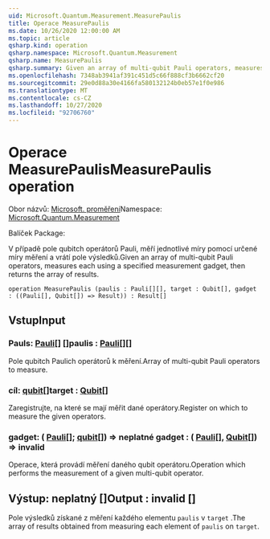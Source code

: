 ```yaml
---
uid: Microsoft.Quantum.Measurement.MeasurePaulis
title: Operace MeasurePaulis
ms.date: 10/26/2020 12:00:00 AM
ms.topic: article
qsharp.kind: operation
qsharp.namespace: Microsoft.Quantum.Measurement
qsharp.name: MeasurePaulis
qsharp.summary: Given an array of multi-qubit Pauli operators, measures each using a specified measurement gadget, then returns the array of results.
ms.openlocfilehash: 7348ab3941af391c451d5c66f888cf3b6662cf20
ms.sourcegitcommit: 29e0d88a30e4166fa580132124b0eb57e1f0e986
ms.translationtype: MT
ms.contentlocale: cs-CZ
ms.lasthandoff: 10/27/2020
ms.locfileid: "92706760"
---
```

# <a name="measurepaulis-operation"></a><span data-ttu-id="94264-102">Operace MeasurePaulis</span><span class="sxs-lookup"><span data-stu-id="94264-102">MeasurePaulis operation</span></span>

<span data-ttu-id="94264-103">Obor názvů: [Microsoft. proměření](xref:Microsoft.Quantum.Measurement)</span><span class="sxs-lookup"><span data-stu-id="94264-103">Namespace: [Microsoft.Quantum.Measurement](xref:Microsoft.Quantum.Measurement)</span></span>

<span data-ttu-id="94264-104">Balíček [](https://nuget.org/packages/)</span><span class="sxs-lookup"><span data-stu-id="94264-104">Package: [](https://nuget.org/packages/)</span></span>


<span data-ttu-id="94264-105">V případě pole qubitch operátorů Pauli, měří jednotlivé míry pomocí určené míry měření a vrátí pole výsledků.</span><span class="sxs-lookup"><span data-stu-id="94264-105">Given an array of multi-qubit Pauli operators, measures each using a specified measurement gadget, then returns the array of results.</span></span>

```qsharp
operation MeasurePaulis (paulis : Pauli[][], target : Qubit[], gadget : ((Pauli[], Qubit[]) => Result)) : Result[]
```


## <a name="input"></a><span data-ttu-id="94264-106">Vstup</span><span class="sxs-lookup"><span data-stu-id="94264-106">Input</span></span>

### <a name="paulis--pauli"></a><span data-ttu-id="94264-107">Pauls: [Pauli](xref:microsoft.quantum.lang-ref.pauli)[] []</span><span class="sxs-lookup"><span data-stu-id="94264-107">paulis : [Pauli](xref:microsoft.quantum.lang-ref.pauli)[][]</span></span>

<span data-ttu-id="94264-108">Pole qubitch Paulich operátorů k měření.</span><span class="sxs-lookup"><span data-stu-id="94264-108">Array of multi-qubit Pauli operators to measure.</span></span>


### <a name="target--qubit"></a><span data-ttu-id="94264-109">cíl: [qubit](xref:microsoft.quantum.lang-ref.qubit)[]</span><span class="sxs-lookup"><span data-stu-id="94264-109">target : [Qubit](xref:microsoft.quantum.lang-ref.qubit)[]</span></span>

<span data-ttu-id="94264-110">Zaregistrujte, na které se mají měřit dané operátory.</span><span class="sxs-lookup"><span data-stu-id="94264-110">Register on which to measure the given operators.</span></span>


### <a name="gadget--pauliqubit--__invalidresult__"></a><span data-ttu-id="94264-111">gadget: ( [Pauli](xref:microsoft.quantum.lang-ref.pauli)[]; [qubit](xref:microsoft.quantum.lang-ref.qubit)[]) => __neplatné <Result>__</span><span class="sxs-lookup"><span data-stu-id="94264-111">gadget : ( [Pauli](xref:microsoft.quantum.lang-ref.pauli)[], [Qubit](xref:microsoft.quantum.lang-ref.qubit)[]) => __invalid<Result>__</span></span> 

<span data-ttu-id="94264-112">Operace, která provádí měření daného qubit operátoru.</span><span class="sxs-lookup"><span data-stu-id="94264-112">Operation which performs the measurement of a given multi-qubit operator.</span></span>



## <a name="output--__invalidresult__"></a><span data-ttu-id="94264-113">Výstup: __neplatný <Result>__ []</span><span class="sxs-lookup"><span data-stu-id="94264-113">Output : __invalid<Result>__ []</span></span>

<span data-ttu-id="94264-114">Pole výsledků získané z měření každého elementu `paulis` v `target` .</span><span class="sxs-lookup"><span data-stu-id="94264-114">The array of results obtained from measuring each element of `paulis` on `target`.</span></span>